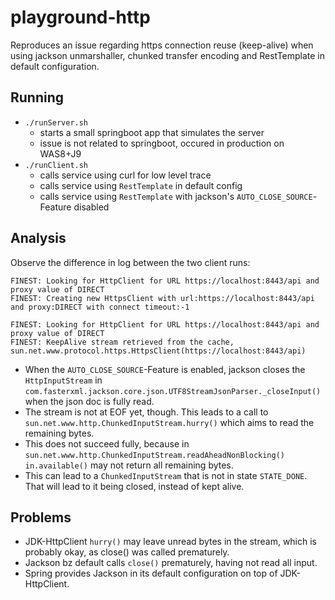 # playground-http
Reproduces an issue regarding https connection reuse (keep-alive) when using jackson unmarshaller, chunked transfer encoding and RestTemplate in default configuration.

## Running
* `./runServer.sh`
    * starts a small springboot app that simulates the server
    * issue is not related to springboot, occured in production on WAS8+J9
* `./runClient.sh`
    * calls service using curl for low level trace
    * calls service using `RestTemplate` in default config
    * calls service using `RestTemplate` with jackson's `AUTO_CLOSE_SOURCE`-Feature disabled

## Analysis
Observe the difference in log between the two client runs:
```
FINEST: Looking for HttpClient for URL https://localhost:8443/api and proxy value of DIRECT
FINEST: Creating new HttpsClient with url:https://localhost:8443/api and proxy:DIRECT with connect timeout:-1
```
```
FINEST: Looking for HttpClient for URL https://localhost:8443/api and proxy value of DIRECT
FINEST: KeepAlive stream retrieved from the cache, sun.net.www.protocol.https.HttpsClient(https://localhost:8443/api)
```

* When the `AUTO_CLOSE_SOURCE`-Feature is enabled, jackson closes the `HttpInputStream` in `com.fasterxml.jackson.core.json.UTF8StreamJsonParser._closeInput()` 
when the json doc is fully read. 
* The stream is not at EOF yet, though. This leads to a call to `sun.net.www.http.ChunkedInputStream.hurry()` which aims to read the remaining bytes. 
* This does not succeed fully, because in `sun.net.www.http.ChunkedInputStream.readAheadNonBlocking()` `in.available()` may not return all remaining bytes. 
* This can lead to a `ChunkedInputStream` that is not in state `STATE_DONE`. That will lead to it being closed, instead of kept alive.

## Problems
* JDK-HttpClient `hurry()` may leave unread bytes in the stream, which is probably okay, as close() was called prematurely.
* Jackson bz default calls `close()` prematurely, having not read all input.
* Spring provides Jackson in its default configuration on top of JDK-HttpClient.
